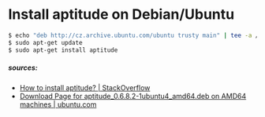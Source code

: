 # Install aptitude on Debian/Ubuntu

```sh
$ echo "deb http://cz.archive.ubuntu.com/ubuntu trusty main" | tee -a /etc/apt/sources.list
$ sudo apt-get update
$ sudo apt-get install aptitude
```

##### sources:
* [How to install aptitude? | StackOverflow][1]
* [Download Page for aptitude_0.6.8.2-1ubuntu4_amd64.deb on AMD64 machines | ubuntu.com][2]

[1]: http://askubuntu.com/a/503085/343191
[2]: http://packages.ubuntu.com/trusty/amd64/aptitude/download
